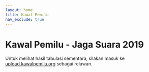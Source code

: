 ```yaml
---
layout: home
title: Kawal Pemilu
nav_exclude: true
---
```


# Kawal Pemilu - Jaga Suara 2019

<script type="text/javascript" src="https://www.gstatic.com/charts/loader.js"></script>

<div id="stat">
  <div id="chart"></div>
  <div id="desc" style="display: none">
    <p>
      Data yang terkumpul saat ini berjumlah<br/>
      <span id="cakupan"></span>
      dari
      <span id="ntps"></span>
      TPS
      (<span id="cov"></span>)
    </p>
  </div>
</div>

<script>kp_stat()</script>

Untuk melihat hasil tabulasi sementara, silakan masuk ke
<a href="https://upload.kawalpemilu.org" target="_blank">upload.kawalpemilu.org</a>
sebagai relawan.

